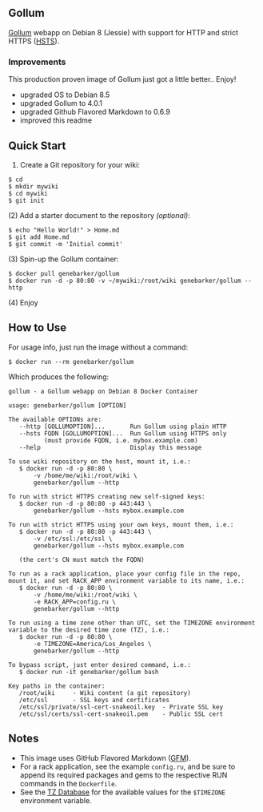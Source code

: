 ## Gollum

[Gollum][1] webapp on Debian 8 (Jessie) with support for HTTP and strict HTTPS ([HSTS][2]).

### Improvements

This production proven image of Gollum just got a little better.. Enjoy!

- upgraded OS to Debian 8.5
- upgraded Gollum to 4.0.1
- upgraded Github Flavored Markdown to 0.6.9
- improved this readme

## Quick Start

1) Create a Git repository for your wiki:

```text
$ cd
$ mkdir mywiki
$ cd mywiki
$ git init
```

(2) Add a starter document to the repository *(optional)*:

```text
$ echo "Hello World!" > Home.md
$ git add Home.md
$ git commit -m 'Initial commit'
```

(3) Spin-up the Gollum container:

```text
$ docker pull genebarker/gollum
$ docker run -d -p 80:80 -v ~/mywiki:/root/wiki genebarker/gollum --http
```

(4) Enjoy

## How to Use

For usage info, just run the image without a command:

```text
$ docker run --rm genebarker/gollum
```

Which produces the following:

```text
gollum - a Gollum webapp on Debian 8 Docker Container

usage: genebarker/gollum [OPTION]

The available OPTIONs are:
   --http [GOLLUMOPTION]...       Run Gollum using plain HTTP
   --hsts FQDN [GOLLUMOPTION]...  Run Gollum using HTTPS only
          (must provide FQDN, i.e. mybox.example.com)
   --help                         Display this message

To use wiki repository on the host, mount it, i.e.:
   $ docker run -d -p 80:80 \
       -v /home/me/wiki:/root/wiki \
       genebarker/gollum --http

To run with strict HTTPS creating new self-signed keys:
   $ docker run -d -p 80:80 -p 443:443 \
       genebarker/gollum --hsts mybox.example.com

To run with strict HTTPS using your own keys, mount them, i.e.:
   $ docker run -d -p 80:80 -p 443:443 \
       -v /etc/ssl:/etc/ssl \
       genebarker/gollum --hsts mybox.example.com

   (the cert's CN must match the FQDN)

To run as a rack application, place your config file in the repo,
mount it, and set RACK_APP environment variable to its name, i.e.:
   $ docker run -d -p 80:80 \
       -v /home/me/wiki:/root/wiki \
       -e RACK_APP=config.ru \
       genebarker/gollum --http

To run using a time zone other than UTC, set the TIMEZONE environment
variable to the desired time zone (TZ), i.e.:
   $ docker run -d -p 80:80 \
       -e TIMEZONE=America/Los_Angeles \
       genebarker/gollum --http

To bypass script, just enter desired command, i.e.:
   $ docker run -it genebarker/gollum bash

Key paths in the container:
   /root/wiki     - Wiki content (a git repository)
   /etc/ssl       - SSL keys and certificates
   /etc/ssl/private/ssl-cert-snakeoil.key  - Private SSL key
   /etc/ssl/certs/ssl-cert-snakeoil.pem    - Public SSL cert
```

## Notes

- This image uses GitHub Flavored Markdown ([GFM][3]).
- For a rack application, see the example `config.ru`, and be sure to append its required packages and gems to the respective RUN commands in the `Dockerfile`.
- See the [TZ Database][4] for the available values for the `$TIMEZONE` environment variable.

[1]: https://github.com/gollum/gollum
[2]: https://en.wikipedia.org/wiki/HTTP_Strict_Transport_Security
[3]: https://guides.github.com/features/mastering-markdown/
[4]: https://en.wikipedia.org/wiki/List_of_tz_database_time_zones
